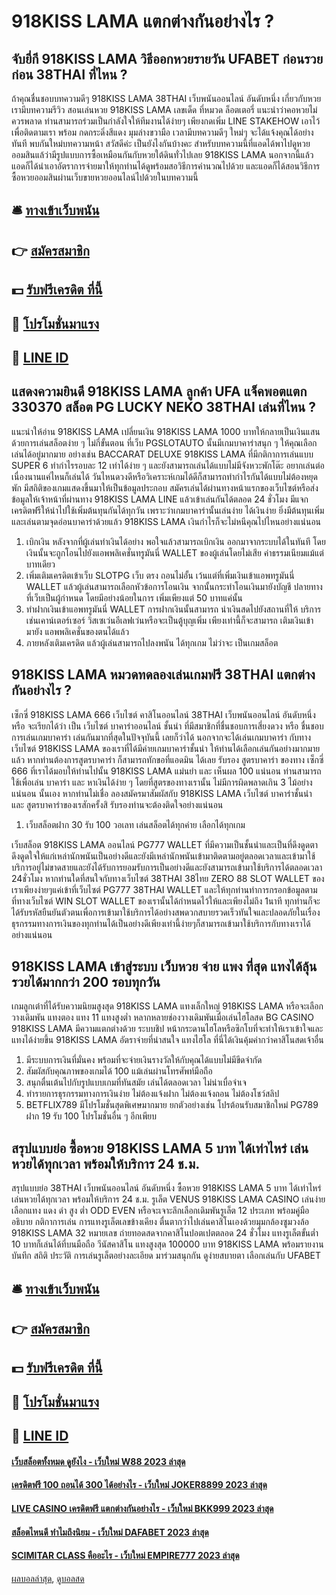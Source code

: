 # 918KISS LAMA แตกต่างกันอย่างไร ?
## จับยี่กี 918KISS LAMA วิธีออกหวยรายวัน UFABET ก่อนรวยก่อน 38THAI ที่ไหน ?
ถ้าคุณชื่นชอบบทความดีๆ 918KISS LAMA 38THAI เว็บพนันออนไลน์ อันดับหนึ่ง เกี่ยวกับหวย เรามีบทความรีวิว สอนเล่นหวย 918KISS LAMA เลขเด็ด ที่หมวด ล็อตเตอรี่ แนะนำว่าคอหวยไม่ควรพลาด ท่านสามารถร่วมเป็นกำลังใจให้ทีมงานได้ง่ายๆ เพียงกดเพิ่ม LINE STAKEHOW เอาไว้ เพื่อติดตามเรา พร้อม กดกระดิ่งสีแดง มุมล่างขวามือ เวลามีบทความดีๆ ใหม่ๆ จะได้แจ้งคุณได้อย่างทันที พบกันใหม่บทความหน้า สวัสดีค่ะ
เป็นยังไงกันบ้างคะ สำหรับบทความนี้ที่แอดได้พาไปดูหวยออมสินแล้ว่ามีรูปแบบการซื้อเหมือนกันกับหวยใต้ดินทั่วไปเลย 918KISS LAMA นอกจากนี้แล้วแอดก็ได้นำเอาอัตราการจ่ายมาให้ทุกท่านได้ดูพร้อมสอวิธีการคำนวณไปด้วย และแอดก็ได้สอนวิธีการซื้อหวยออมสินผ่านเว็บขายหวยออนไลน์ไปด้วยในบทความนี้

## 🛎 [ทางเข้าเว็บพนัน](https://bit.ly/3SdLNi2)
## 👉 [สมัครสมาชิก](https://bit.ly/3SdLNi2)
## 💵 [รับฟรีเครดิต ที่นี้](https://bit.ly/3dyRKHj)
## 👑 [โปรโมชั่นมาแรง](https://bit.ly/3dyRKHj)
## 📱 [LINE ID](https://bit.ly/3dyRKHj)

## แสดงความยินดี 918KISS LAMA ลูกค้า UFA แจ็คพอตแตก 330370 สล็อต PG LUCKY NEKO 38THAI เล่นที่ไหน ?
แนะนำให้อ่าน 918KISS LAMA เปลี่ยนเงิน 918KISS LAMA 1000 บาทให้กลายเป็นเงินแสน ด้วยการเล่นสล็อตง่าย ๆ ไม่กี่ขั้นตอน
ที่เว็บ PGSLOTAUTO นั้นมีเกมบาคาร่าสนุก ๆ ให้คุณเลือกเล่นได้อยู่มากมาย อย่างเช่น BACCARAT DELUXE 918KISS LAMA ที่มีกติกาการเล่นแบบ SUPER 6 ทำกำไรรอบละ 12 เท่าได้ง่าย ๆ และยังสามารถเล่นได้แบบไม่มีจังหวะพักโต๊ะ อยากเล่นต่อเนื่องนานแค่ไหนก็เล่นได้ วันไหนดวงดีหรือวิเคราะห์เกมได้ดีก็สามารถทำกำไรกันได้แบบไม่ต้องหยุดพัก มีสถิติของเกมแสดงขึ้นมาให้เป็นข้อมูลประกอบ สมัครเล่นได้ผ่านทางหน้าแรกของเว็บไซต์หรือส่งข้อมูลให้เจ้าหน้าที่ผ่านทาง 918KISS LAMA LINE แล้วเข้าเล่นกันได้ตลอด 24 ชั่วโมง มีแจกเครดิตฟรีให้นำไปใช้เพิ่มต้นทุนกันได้ทุกวัน เพราะว่าเกมบาคาร่านั้นเล่นง่าย ได้เงินง่าย ยิ่งมีต้นทุนเพิ่มและเล่นตามจุดอ่อนบาคาร่าด้วยแล้ว 918KISS LAMA เงินกำไรก็จะไม่หนีคุณไปไหนอย่างแน่นอน
1. เบิกเงิน หลังจากที่ผู้เล่นทำเงินได้อย่าง พอใจแล้วสามารถเบิกเงิน ออกมาจากระบบได้ในทันที โดยเงินนั้นจะถูกโอนไปยังแอพพลิเคชั่นทรูมันนี่ WALLET ของผู้เล่นโดยไม่เสีย ค่าธรรมเนียมแม้แต่บาทเดียว
2. เพิ่มเติมเครดิตเข้าเว็บ SLOTPG เว็บ ตรง ถอนไม่อั้น เว้นแต่ที่เพิ่มเงินเข้าแอพทรูมันนี่ WALLET แล้วผู้เล่นสามารถเลือกหัวข้อการโอนเงิน จากนั้นกระทำโอนเงินมายังบัญชี ปลายทางที่เว็บเป็นผู้กำหนด โดยมีอย่างน้อยในการ เพิ่มเพียงแต่ 50 บาทแค่นั้น
3. ทำฝากเงินเข้าแอพทรูมันนี่ WALLET การฝากเงินนั้นสามารถ นำเงินสดไปยังสถานที่ให้ บริการเช่นเคาน์เตอร์เซอร์ วิสเซเว่นอีเลฟเว่นหรือจะเป็นตู้บุญเพิ่ม เพียงเท่านี้ก็จะสามารถ เติมเงินเข้ามายัง แอพพลิเคชั่นของตนได้แล้ว
4. ภายหลังเติมเครดิต แล้วผู้เล่นสามารถไปลงพนัน ได้ทุกเกม ไม่ว่าจะ เป็นเกมสล็อต

## 918KISS LAMA หมวดทดลองเล่นเกมฟรี 38THAI แตกต่างกันอย่างไร ?
เซ็กซี่ 918KISS LAMA 666 เว็บไซต์ คาสิโนออนไลน์ 38THAI เว็บพนันออนไลน์ อันดับหนึ่ง หรือ จะเรียกได้ว่า เป็น เว็บไซต์ บาคาร่าออนไลน์ ชั้นนำ ที่มีสมาชิกที่ชื่นชอบการเสี่ยงดวง หรือ ชื่นชอบการเล่นเกมบาคาร่า เล่นกันมากที่สุดในปัจจุบันนี้ เลยก็ว่าได้ นอกจากจะได้เล่นเกมบาคาร่า กับทาง เว็บไซต์ 918KISS LAMA ของเราที่ได้มีค่ายเกมบาคาร่าชั้นนำ ให้ท่านได้เลือกเล่นกันอย่างมากมายแล้ว หากท่านต้องการสูตรบาคาร่า ก็สามารถทักขอที่แอดมิน ได้เลย รับรอง สูตรบาคาร่า ของทาง เซ็กซี่ 666 ที่เราได้มอบให้ท่านไปนั้น 918KISS LAMA แม่นยำ และ เห็นผล 100 แน่นอน ท่านสามารถใช้เพื่อเล่น บาคาร่า และ หาเงินได้ง่าย ๆ โดยที่สูตรของทางเรานั้น ไม่มีการผิดพลาดเกิน 3 ไม้อย่างแน่นอน นั้นเอง หากท่านไม่เชื่อ ลองสมัครมาสัมผัสกับ 918KISS LAMA เว็บไซต์ บาคาร่าชั้นนำ และ สูตรบาคาร่าของเรสักครั้งสิ รับรองท่านจะต้องติดใจอย่างแน่นอน
1. เว็บสล็อตฝาก 30 รับ 100 วอเลท เล่นสล็อตได้ทุกค่าย เลือกได้ทุกเกม

เว็บสล็อต 918KISS LAMA ออนไลน์ PG777 WALLET ที่มีความเป็นชั้นนำและเป็นที่ดึงดูดตาดึงดูดใจให้แก่เหล่านักพนันเป็นอย่างดีและยังมีเหล่านักพนันเข้ามาติดตามอยู่ตลอดเวลาและเข้ามาใช้บริการอยู่ไม่ขาดสายและยังได้รับการยอมรับการเป็นอย่างดีและยังสามารถเข้ามาใช้บริการได้ตลอดเวลา 24ชั่วโมง หากท่านใดที่สนใจกับทางเว็บไซต์ 38THAI 38ไทย ZERO 88 SLOT WALLET ของเราเพียงง่ายๆแค่เข้าที่เว็บไซต์ PG777 38THAI WALLET และให้ทุกท่านทำการกรอกข้อมูลตามที่ทางเว็บไซต์ WIN SLOT WALLET ของเรานั้นได้กำหนดไว้ให้และเพียงไม่ถึง 1นาที ทุกท่านก็จะได้รับรหัสยืนยันตัวตนเพื่อการเข้ามาใช้บริการได้อย่างสพดวกสบายรวดเร็วทันใจและปลอดภัยในเรื่องธุรกรรมทางการเงินของทุกท่านได้เป็นอย่างดีเพียงเท่านี้ง่ายๆก็สามารถเข้ามาใช้บริการกับทางเราได้อย่างแน่นอน

## 918KISS LAMA เข้าสู่ระบบ เว็บหวย จ่าย แพง ที่สุด แทงได้ลุ้นรวยได้มากกว่า 200 รอบทุกวัน
เกมลูกเต๋าที่ได้รับความนิยมสูงสุด 918KISS LAMA แทงเล็กใหญ่ 918KISS LAMA หรือจะเลือกวางเดิมพัน แทงตอง แทง 11 แทงสูงต่ำ หลากหลายช่องวางเดิมพันเมื่อเล่นไฮโลสด BG CASINO 918KISS LAMA มีความแตกต่างด้วย ระบบชิป หน้ากระดานไฮโลหรือซิกโบที่จะทำให้เราเข้าใจและแทงได้ง่ายขึ้น 918KISS LAMA อัตราจ่ายที่น่าสนใจ แทงไฮโล ที่นี่ได้เงินคุ้มค่ากว่าคาสิโนสดเจ้าอื่น
1. มีระบบการเงินที่มั่นคง พร้อมที่จะจ่ายเงินรางวัลให้กับคุณได้แบบไม่มีขีดจำกัด
2. สัมผัสกับคุณภาพของเกมได้ 100 แม้เล่นผ่านโทรศัพท์มือถือ
3. สนุกตื่นเต้นไปกับรูปแบบเกมที่ทันสมัย เล่นได้ตลอดเวลา ไม่น่าเบื่อจำเจ
4. ทำรายการธุรกรรมทางการเงินง่าย ไม่ต้องแจ้งฝาก ไม่ต้องแจ้งถอน ไม่ต้องโชว์สลิป
5. BETFLIX789 มีโปรโมชั่นสุดพิเศษมากมาย ยกตัวอย่างเช่น โปรต้อนรับสมาชิกใหม่ PG789 ฝาก 19 รับ 100 โปรโมชั่นอื่น ๆ อีกเพียบ

## สรุปแบบย่อ ซื้อหวย 918KISS LAMA 5 บาท ได้เท่าไหร่ เล่นหวยได้ทุกเวลา พร้อมให้บริการ 24 ช.ม.
สรุปแบบย่อ 38THAI เว็บพนันออนไลน์ อันดับหนึ่ง ซื้อหวย 918KISS LAMA 5 บาท ได้เท่าไหร่ เล่นหวยได้ทุกเวลา พร้อมให้บริการ 24 ช.ม. รูเล็ต VENUS 918KISS LAMA CASINO เล่นง่าย เลือกแทง แดง ดำ สูง ต่ำ ODD EVEN หรือจะเจาะลึกเลือกเดิมพันรูเล็ต 12 ประเภท พร้อมคู่มืออธิบาย กติกาการเล่น การแทงรูเล็ตเลขข้างเคียง ตื่นตากว่าไปเล่นคาสิโนเองด้วยมุมกล้องซูมวงล้อ 918KISS LAMA 32 หมายเลข ถ่ายทอดสดจากคาสิโนปอตเปตตลอด 24 ชั่วโมง แทงรูเล็ตขั้นต่ำ 10 บาทก็เล่นได้ที่บนมือถือ วีนัสคาสิโน แทงสูงสุด 100000 บาท 918KISS LAMA พร้อมรายงานบันทึก สถิติ ประวัติ การเล่นรูเล็ตอย่างละเอียด มาร่วมสนุกกัน ดูง่ายสบายตา เลือกเล่นกับ UFABET

## 🛎 [ทางเข้าเว็บพนัน](https://bit.ly/3SdLNi2)
## 👉 [สมัครสมาชิก](https://bit.ly/3SdLNi2)
## 💵 [รับฟรีเครดิต ที่นี้](https://bit.ly/3dyRKHj)
## 👑 [โปรโมชั่นมาแรง](https://bit.ly/3dyRKHj)
## 📱 [LINE ID](https://bit.ly/3dyRKHj)

#### [เว็บสล็อตทั้งหมด ดูยังไง - เว็บใหม่ W88 2023 ล่าสุด](https://atom.io/themes/เว็บสล็อตทั้งหมด%20ดูยังไง%20-%20เว็บใหม่%20w88%202023%20ล่าสุด)
#### [เครดิตฟรี 100 ถอนได้ 300 ได้อย่างไร - เว็บใหม่ JOKER8899 2023 ล่าสุด](https://atom.io/themes/เครดิตฟรี%20100%20ถอนได้%20300%20ได้อย่างไร%20-%20เว็บใหม่%20joker8899%202023%20ล่าสุด)
#### [LIVE CASINO เครดิตฟรี แตกต่างกันอย่างไร - เว็บใหม่ BKK999 2023 ล่าสุด](https://atom.io/themes/live%20casino%20เครดิตฟรี%20แตกต่างกันอย่างไร%20-%20เว็บใหม่%20bkk999%202023%20ล่าสุด)
#### [สล็อตไหนดี ทำไมถึงนิยม - เว็บใหม่ DAFABET 2023 ล่าสุด](https://atom.io/themes/สล็อตไหนดี%20ทำไมถึงนิยม%20-%20เว็บใหม่%20dafabet%202023%20ล่าสุด)
#### [SCIMITAR CLASS คืออะไร - เว็บใหม่ EMPIRE777 2023 ล่าสุด](https://atom.io/themes/scimitar%20class%20คืออะไร%20-%20เว็บใหม่%20empire777%202023%20ล่าสุด)

[ผลบอลล่าสุด](https://siamsport.tv "ผลบอลล่าสุด"), [ดูบอลสด](https://siamsport.tv/ดูบอลสด "ดูบอลสด")